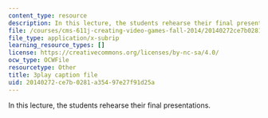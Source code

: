 ```yaml
---
content_type: resource
description: In this lecture, the students rehearse their final presentations.
file: /courses/cms-611j-creating-video-games-fall-2014/20140272ce7b0281a35497e27f91d25a_ok4qM1OzlPA.srt
file_type: application/x-subrip
learning_resource_types: []
license: https://creativecommons.org/licenses/by-nc-sa/4.0/
ocw_type: OCWFile
resourcetype: Other
title: 3play caption file
uid: 20140272-ce7b-0281-a354-97e27f91d25a
---
```

In this lecture, the students rehearse their final presentations.